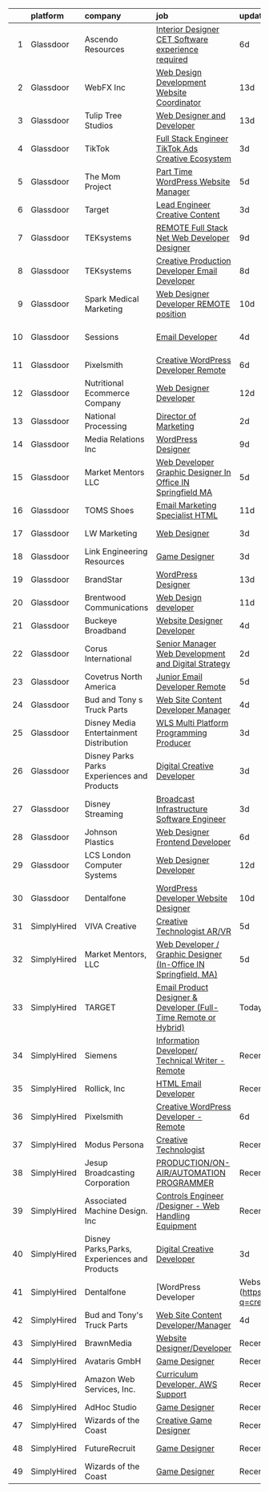 

|    | platform    | company                                      | job                                                                                                                                                                                                                                                                                                                                                                                                                                                                                                                                                                                                                                                                                                                                                                                                                                                                                                                                                                                                                                                                                                                                                                                                                                                                                                                                                 | update_time   | location           |
|---:|:------------|:---------------------------------------------|:----------------------------------------------------------------------------------------------------------------------------------------------------------------------------------------------------------------------------------------------------------------------------------------------------------------------------------------------------------------------------------------------------------------------------------------------------------------------------------------------------------------------------------------------------------------------------------------------------------------------------------------------------------------------------------------------------------------------------------------------------------------------------------------------------------------------------------------------------------------------------------------------------------------------------------------------------------------------------------------------------------------------------------------------------------------------------------------------------------------------------------------------------------------------------------------------------------------------------------------------------------------------------------------------------------------------------------------------------|:--------------|:-------------------|
|  1 | Glassdoor   | Ascendo Resources                            | [Interior Designer   CET Software experience required](https://www.glassdoor.com/partner/jobListing.htm?pos=122&ao=1110586&s=58&guid=0000018113ccf883bc1c6dbeac1697c6&src=GD_JOB_AD&t=SR&vt=w&ea=1&cs=1_629cc20b&cb=1653894609381&jobListingId=1007885834114&cpc=48B9F4758953335C&jrtk=3-0-1g49spu5cr0eb801-1g49spu5spkjh800-d5f100b90e4b25c5--6NYlbfkN0Cnp95dEus6hpwNZzYO14T2JYXzT_gSfUX9Wy6PXUfQDWuhabOeV2rglSqq3yBjZjC8Nk8D5DzztkvJELpNW1OfhsfZGQxhxJU6EF5QZkAVXDsTxBZh89XD9ic40s54GpgtGZL7CdG6q0U49TanCu7RT1dVWopEDnzhLfu0dDYeqR6RFuhO_2VNYltdoyYodhfOt3Wap5raYKVzlR61r0PMM2IYnYxijo_GaKqVsDxn4t3L5N35mIkBhYXJ1gpA25SfElBPg83Kc2T8KagdPRDRdN453Io1A-MSUpRYgbqkYH3v29HATL_BRYcZA7eMxTAKS23wvFYxMssE7ICYA1ZJA4TMuJz-bhqoR-6kjLpDjaC2MHud7y4_0oZkNiITq-pjCAuEUxcEWXv641-96tncye-9XIMBpvS9oK9TrAhnyz1mJauXU3XBu79phuuOxHm_qoQZnGa01oNVIfFikZKa8WOeTbgcpqmtOKOx2WZHhXZzCtg7GHe3DA_TWJbrSIibGE2rcKHe5g%3D%3D)                                                                                                                                                                                                                                                                                                                                                                                                                                         | 6d            | Jacksonville, FL   |
|  2 | Glassdoor   | WebFX  Inc                                   | [Web Design   Development Website Coordinator](https://www.glassdoor.com/partner/jobListing.htm?pos=119&ao=1110586&s=58&guid=0000018113ccf883bc1c6dbeac1697c6&src=GD_JOB_AD&t=SR&vt=w&cs=1_20524128&cb=1653894609380&jobListingId=1007867152536&cpc=F5E96E35A1725171&jrtk=3-0-1g49spu5cr0eb801-1g49spu5spkjh800-d2b1e09899c05ffd--6NYlbfkN0AA3uNcJ0aeXBAdVd1dUlJvZjHaUXbbC2QUFGJChoFW7xEU327m6es5SMDBLQ2TxuFEa0RUFFTaqhylc_6hbIVXmDSLVufWYzaoHFGeAX05mImnfeRfYA4siJk5coIyVNPx-XreKQmYyM0J8nGfJtJpKNCrs1JRihQ99O00DYlP8j7TAO8Y04cOGZZIa_MpTpUSWir_QmYg9iNhKPLpfz1s2ceWeR11V5ySShX8X7CiS81qfp5ONkOfPlOLrEvXmgOJxG12q3QwMjga7RWqo8fpelG55cIqZuAJYpJOBlF4EMsOgM1k8N1DwG11g6vc9kLeanv_nQVcFlvkxX_KTZwMWnXVClPgJxxiPq5gxGk9kwQL7juXN_KF8v0V5gk8oOCErbT-aC1XcI0XclEx2vnFLBDgCOO5mx2TGxUjv97vOxtjAvo0_qGQK51yXqRZvCirIZRFM4pE-JLoge_l_QKPbOOmZDBnKSPmWfPTrLKSC996kSs4O15duIe_TUd8PqXi7w2fAuWGiWGtPr60rU1xOmdMsuuPjn3-vG1GCSxtwihqUSOYYYx5-KL4LoVNmoLTjAZDZiZgLrL7q9rYfXNtkz8rD-1akZ0%3D)                                                                                                                                                                                                                                                                                                                                                                    | 13d           | Harrisburg, PA     |
|  3 | Glassdoor   | Tulip Tree Studios                           | [Web Designer and Developer](https://www.glassdoor.com/partner/jobListing.htm?pos=110&ao=1110586&s=58&guid=0000018113ccf883bc1c6dbeac1697c6&src=GD_JOB_AD&t=SR&vt=w&ea=1&cs=1_20ca7b47&cb=1653894609377&jobListingId=1007867359461&cpc=320F474EFE2ECF9F&jrtk=3-0-1g49spu5cr0eb801-1g49spu5spkjh800-5b750802b902a91a--6NYlbfkN0COoXx2nxHvtA1izLE8Ox-kfM4KUiiZET2Bg0Ps5ZbvlqH1kdCDVdXq7Ro8l-3n333RyMg79QNYKSwLU-casZo__Ao5OFdIQD4ccQd_YIUQlofNd32c4aa1H8u9_YPeXqDQ_6hcIkHzX9PaZ2_33Qjw39SuJzCPt8g0y6HsbQc-9AQ_BeaNeORdoLVy4u_UEgVWrH-4Z8yu7Ngd9x1M4aQof99L9pA9wK-5qLea9znt3nEXsMRN8EZITSvj24L-o0UW5dcjduoz8T2w90PtkA_0XvpDI9uH5RGjEOi9WdA9e_l5LBRrxpLV6Qvxdd-6g554WyIV9umstok4533jcdWKLWOHef7gCxSZOdy5aPrkjelwhApKJ7BxbygZCKSvz4h5UlgQ51gdYB6HJ0CzKFaG0JXwtDNwht0IQlficCyz44Ae5CLO7u6WIqMgszYyPQw8JULbBKEtAyXLqXyFdjI0trl-1_HYMHDqJ5NNNmq2dMd5VBDkeAyUhPpptT5GxBugbqHgNsMIbA%3D%3D)                                                                                                                                                                                                                                                                                                                                                                                                                                                                   | 13d           | Austin, MN         |
|  4 | Glassdoor   | TikTok                                       | [Full Stack Engineer  TikTok Ads Creative   Ecosystem](https://www.glassdoor.com/partner/jobListing.htm?pos=129&ao=1136043&s=58&guid=0000018113ccf883bc1c6dbeac1697c6&src=GD_JOB_AD&t=SR&vt=w&cs=1_173104b1&cb=1653894609381&jobListingId=1007895015938&jrtk=3-0-1g49spu5cr0eb801-1g49spu5spkjh800-bf78653741d4ae0d-)                                                                                                                                                                                                                                                                                                                                                                                                                                                                                                                                                                                                                                                                                                                                                                                                                                                                                                                                                                                                                               | 3d            | Los Angeles, CA    |
|  5 | Glassdoor   | The Mom Project                              | [Part Time WordPress Website Manager](https://www.glassdoor.com/partner/jobListing.htm?pos=121&ao=1110586&s=58&guid=0000018113ccf883bc1c6dbeac1697c6&src=GD_JOB_AD&t=SR&vt=w&cs=1_ad349e41&cb=1653894609380&jobListingId=1007890548226&cpc=1CBFC3E34E2A31FF&jrtk=3-0-1g49spu5cr0eb801-1g49spu5spkjh800-94011d42194b3008--6NYlbfkN0BDp_epf89aHDQhKpPegNJQ_ldQpEFZQsM9OcONMGxWx6pU56EKHF58QjVdAUvn2gVf_QDSTsq5TzMYYw_VupSPi2gNelK7gfaSiVvIAZyH_FBcjpgrOiPDCMWhp5_AKgCFtFIEgmxkugGV4vz4jZVhem5kB-XXPuCAj3PfxX1reCEiujvgt8zsKjUc4NaPgJI557kQAOYr0E0Hfiyk6Lw2nAbTtqMqcmk1AC7PuDkHYv4iX1yk9dMl0uKbv5ia38WhWMupuqmcBoSc-LXmeM7N_JUlYLjcumcYPuTgvFBdBRiiO2Hner7HJzIhjh3iLXl8ppffsZCzAlH_GlD1iNkwHAe-5ZGkj9pFkiFiXCOonYa6PmCFEcT1OTWojAEOtZQSW9JqR4Fs5KmsT9O-9-ME8qFlquyNAXwkySBbghFEiZiiELCduuTZ21uUQr8GU-QOmpo_jR_1eC-wMAHIxHtfgcN0bqxAOC9bCUsw1Bjw4owJTfQY_iULtVqhI9phhcAOZYHuqkWE946idYqOKmDva5LD-WiazAeTgd9RLaoHelKtp0fMcBncKMqPShdShw0hbnxhFRJtmw4C9EscCksXell7Ua69s4IxlMuLFXe-KTQXHd1aCyi5fxg7XmpIChc%3D)                                                                                                                                                                                                                                                                                                                                             | 5d            | Remote             |
|  6 | Glassdoor   | Target                                       | [Lead Engineer   Creative Content](https://www.glassdoor.com/partner/jobListing.htm?pos=114&ao=1110586&s=58&guid=0000018113ccf883bc1c6dbeac1697c6&src=GD_JOB_AD&t=SR&vt=w&cs=1_75eb3622&cb=1653894609378&jobListingId=1007895429166&cpc=01657B10174A43CF&jrtk=3-0-1g49spu5cr0eb801-1g49spu5spkjh800-47f659a342ca9cdf--6NYlbfkN0AgONBeCfCTVljpwzR96jFX3mtyFC--n153CYnqiKkqIbEzGownH_L0_wgVvmdp1a2bfVqkckYn9Q2lr1FOqDGHhXGRpztYuKil6dk7w7GOsIU6MaNIx2VG813d8btbZtEEHTQgxP_mED2OtB8l09ia6xzVcEkBp5Qzp4W5Y1PgAWqsnMxcvMT0GwUSjRL49mUPL5mCaJz8udol3vIkqc8SnlOstFcbnDf1PQoD9sVAejgFDqwJrYtYNZQBtFwov3Shgu9lpHWYHWzkMGN-3BCfXIS36topmiob2Ld1SwwH-lY8Dhq6LkHZqG-mKwLTN_C_76tUrTzz0Urs_YMm00Uc6BeMuhgFgkFxRMZEBF60OhE1rDO-ZSd_HuX7DSxAaXnyM7xZh7k_vj8X1dKUCOpEH1wVgQMk0WZ0gGEWA7t6p2xQ11G3_fnc)                                                                                                                                                                                                                                                                                                                                                                                                                                                                                                                                                              | 3d            | Brooklyn Park, MN  |
|  7 | Glassdoor   | TEKsystems                                   | [REMOTE   Full Stack  Net Web Developer Designer](https://www.glassdoor.com/partner/jobListing.htm?pos=124&ao=1110586&s=58&guid=0000018113ccf883bc1c6dbeac1697c6&src=GD_JOB_AD&t=SR&vt=w&cs=1_25634a4e&cb=1653894609381&jobListingId=1007880902293&cpc=2CAED5C921A5F994&jrtk=3-0-1g49spu5cr0eb801-1g49spu5spkjh800-cb4ddb00717d9792--6NYlbfkN0AuKz8EBO1xHDEL7V2YF9xF3dC_I9B9i-Zw2Jh8clPMK9BxhHDJszxSyW718EipT5NYCQO0TgD0X0cN-EX9Ez1WVHqxAhRb4wizqzOjcBeH0SdYQzcKyhi2n9YUnuT1MpurB242hBb_4yQ7UNwoyoc78Arno7-GIBYU2B-nA70g_dmXpghjqrUTGUrB4YTE4U9sYWNGBzZvrrMkqVXpK4_I0mG3d_SDxAVgxVVfSOVfVbzCHZeYSUtufRho8G3eYJWvyUw2SFpOgANeKG9SL3PFkRUhy-vKWXlOCY-WnbE7RitQ82s-bNVzicy1Zi8ejZensT5o_eBbh6kIOuDnAgkgbkYzNxEof8z_G8w_XIitnhjgDFw8Em3uL-ou9a4w1cYzSJctnaQhuUnsbs_uSe73QE67x9H1A-vBh0tPz82uzkM7W94mPlovjHoxIApc-nzPSzvo5TaSKxIQ_fTF-DdOeoKkA86yAL3ivGLh-a7xG1gxVgFq1yNaASo_o0TKOy-RCf4sK8wceFZQBFT_7EnF7LFz60hZHjVlCs6iUMAz8A-l2xQ4Xwd4IDYR-Ed2NemFmV2tWLPyQkbzjX3kRFM0OX-RqRMvn5Fjz5bkN5fprqOiR0lh8ktFifRwhCQuLdeMCFNJYXQB9kUbqymwiLuERZtvbS9Dvdpgksru7j7Kj48RrmN4xxpDxBJH8WrDBRqr9I1KOYs8plSp2P54Xpu9HlqogDBHvDzep9NDfNw8Cf8JdjuLgz1xZHmqOWJau-7y8o4QzjapGRUCO0VjTU77iRTakCWmj1C0UH9afS74qswIJDlz5O0XE4XiIcD9yYOegXpnFyrENzxHsTc-cgRQ3iepTwcP-mzTQIcxB2-GiG6Sx1Tta_OLymDp5JeW92feUh1xf6jZQs96jZqBuF0EehCcFv2NuXrvjWhQiKSEF-9igjWjV-GcsSdnkPRC2EU%3D) | 9d            | Dallas, TX         |
|  8 | Glassdoor   | TEKsystems                                   | [Creative Production Developer  Email Developer ](https://www.glassdoor.com/partner/jobListing.htm?pos=123&ao=1110586&s=58&guid=0000018113ccf883bc1c6dbeac1697c6&src=GD_JOB_AD&t=SR&vt=w&cs=1_fbae4509&cb=1653894609380&jobListingId=1007881109878&cpc=2CAED5C921A5F994&jrtk=3-0-1g49spu5cr0eb801-1g49spu5spkjh800-e35d547a0e4b5d47--6NYlbfkN0AuKz8EBO1xHDEL7V2YF9xF3dC_I9B9i-Zw2Jh8clPMK9BxhHDJszxSyW718EipT5NZMj3EBOgIgA0uWwEm3DTBgaZ73Oz_rNtrM0hv37lKMHXbIT4xzy-gWqWw3lbC-4Gcj_6cHd4C_zCD1WLTPTYUZx3xuhaIYNUjvb8pA4ThrviyUqYwdwRFrAjQKTt3KGGAmSta7J4y8Ny6t8oJznTNkYMCuOnPWt_b7RAGtukn5LLVfvt9ofgIsu4ItU5cIzqdd83HSfUZ4sFe8wSavXoKFkcGZmEWUFO826I9LWrMquwL_bGYe4M4Wy4BKV2ulJuvAnu-podhEdfUf2OdqVbDXpBmFr5tZ5Mo1OWplv5utlih2GE2xCoOTSgVVnksS20ZylgCRHNxm9dOeYZF6EUhYOBhCJRfwi82WA1GHqW-fognqg3IFcApZDSpJ9cvgk0dh_CeL9gLnKpvGAlZmavIDiKgOe4V50rrmDatS9bxd_e9qOjX9RMdbqMGR4S3vv3ouViRZh5CGLPA0BzyTG3Vz6EV9MTy7mZSot4zd9my2H6IkX8_W69vCIIuFp2rkmoH2O7j_eYn0RfjKsF5KY4_VHbpxA2WKpbgKMpr7Z0ue7pGgUG6zmQYl4fiNTHb34Jb0GpMw8hCLWngWoXcytI5kVtayYChT7H_157EFFQfZVb_EvnnI6ZKym4gwY8rww5sq-QqvXmElctTAEvzytBnVBxamwRHurduU6AZkXx1vSi6-NdUFkTl2l1LPa9lGglZQ2EhHBP67QiXZ0BR_xdHqYtQtVWYiLVnFj5i6hcJLKw1Lw6uNdMn3CQUR-LF7zw7yGgBViIQATOPph1kL9mcNHblQrKDPsPw3huE9ffkGMAzr0r0K3gfVuLl4_gqi9bGDNY2e3RrtOwcGXaJoGQ_--IKHNeARFuPqsWG7H3Ui_WCMGAcWm62-S1DewTzb60%3D) | 8d            | San Diego, CA      |
|  9 | Glassdoor   | Spark Medical Marketing                      | [Web Designer Developer   REMOTE position](https://www.glassdoor.com/partner/jobListing.htm?pos=128&ao=1136043&s=58&guid=0000018113ccf883bc1c6dbeac1697c6&src=GD_JOB_AD&t=SR&vt=w&ea=1&cs=1_9bc0917a&cb=1653894609381&jobListingId=1007877826863&jrtk=3-0-1g49spu5cr0eb801-1g49spu5spkjh800-2f13653f5c5aacea-)                                                                                                                                                                                                                                                                                                                                                                                                                                                                                                                                                                                                                                                                                                                                                                                                                                                                                                                                                                                                                                      | 10d           | Remote             |
| 10 | Glassdoor   | Sessions                                     | [Email Developer](https://www.glassdoor.com/partner/jobListing.htm?pos=130&ao=1136043&s=58&guid=0000018113ccf883bc1c6dbeac1697c6&src=GD_JOB_AD&t=SR&vt=w&ea=1&cs=1_a2a1b9c8&cb=1653894609381&jobListingId=1007892911306&jrtk=3-0-1g49spu5cr0eb801-1g49spu5spkjh800-9548a622875b6647-)                                                                                                                                                                                                                                                                                                                                                                                                                                                                                                                                                                                                                                                                                                                                                                                                                                                                                                                                                                                                                                                               | 4d            | San Francisco, CA  |
| 11 | Glassdoor   | Pixelsmith                                   | [Creative WordPress Developer   Remote](https://www.glassdoor.com/partner/jobListing.htm?pos=125&ao=1136043&s=58&guid=0000018113ccf883bc1c6dbeac1697c6&src=GD_JOB_AD&t=SR&vt=w&ea=1&cs=1_accf9ff3&cb=1653894609381&jobListingId=1007885969465&jrtk=3-0-1g49spu5cr0eb801-1g49spu5spkjh800-3cb15af3a9caeacc-)                                                                                                                                                                                                                                                                                                                                                                                                                                                                                                                                                                                                                                                                                                                                                                                                                                                                                                                                                                                                                                         | 6d            | Remote             |
| 12 | Glassdoor   | Nutritional Ecommerce Company                | [Web Designer Developer](https://www.glassdoor.com/partner/jobListing.htm?pos=101&ao=1110586&s=58&guid=0000018113ccf883bc1c6dbeac1697c6&src=GD_JOB_AD&t=SR&vt=w&ea=1&cs=1_6174c59e&cb=1653894609376&jobListingId=1007870163065&cpc=A109D113F8ABA9D3&jrtk=3-0-1g49spu5cr0eb801-1g49spu5spkjh800-05730f7d874a8101--6NYlbfkN0A4hgeKHdLyHgzaskNEvl2xXMVaueUT71iJOYpLYISQUI4874FyV4y-9t0XBQqIHQwgodLoD-hlKBw30pOxe1lfS9odE7bVLnq0mhISBtPVjY2wHSxJJ9n-Qo1a-L7K03ejCZ_ueN6182PjFP47O-7FCZrHRlTpoj7jtMdDTRdxMGfgMxiQLQIQXOB5-88trjw4c-o2boZ9Z3aZCGsmOhH_qZjffxu-ZHDwOOa7yGUKSCWcmv7idXIggUkNPHZVKiPBs-ZlQz9V42mHzJh-tSAhFjK7Gg7PNhW-47LtbszYgE92G4Os2TYnHVMdFB_h9W792ZVMLXsPvpMNraNdiTLw-2rvjW7Wn6XN6ohPCt8OxYuEMbMb8d7pT1lYUwUNlcQ8kzXfO3K8CNKWLymGYs3a4feHmPSiVbjGRtFUv59z4-MJAA2IkvsQZHRHm3Lh8MKRgkmZ3H-42NDI9RP4l9mTWQ2W64s030H8HfN7pFXN3Kl2IL7lx28iVYw1L_e3Eh3adPkG3CpGYA%3D%3D)                                                                                                                                                                                                                                                                                                                                                                                                                                                                       | 12d           | Mesa, AZ           |
| 13 | Glassdoor   | National Processing                          | [Director of Marketing](https://www.glassdoor.com/partner/jobListing.htm?pos=108&ao=1110586&s=58&guid=0000018113ccf883bc1c6dbeac1697c6&src=GD_JOB_AD&t=SR&vt=w&ea=1&cs=1_cd64060f&cb=1653894609377&jobListingId=1007899258396&cpc=A5E0E470F522E57E&jrtk=3-0-1g49spu5cr0eb801-1g49spu5spkjh800-947b267017f87e14--6NYlbfkN0AO-lx13pzomzdSppJUWL3QXsQT8oyFk4U4LWH8QC50Cr-zBueLseaIpkkkJPr_5hKBI-HdPp9CW4PwmGJZ23fbNpF3sOv-Qz5rN0rZXmH6HfM2DjqljLBGoEdTx-afSUvuzP0UerW0Vy09R_u_c9qM-Yx3Qx3IOKHmM9nm5-AmRkNNPqyijCRBatfRQTE1AOlFvJ98pJB_ywZsrtX2DslGXhYkkkmvlWkQXL5oPStmF7g4DxPs64P3NqxRK1GC8EWgFGrVHPd3UsJDKcyyvjaP8aEjJFoQ5g4HwdcHTrsoqFIU4UKhdznXL2oKDA4FquJaLstfEEoHtLu5zoAKgnOZcztYwFWuY8mtcOI9Dqn4pUuCQfeRSpzDvPeOtboi5OOb9MKT7S7PAzaT5yuO-9x-h7i8zyk6SxicyMpOt2pUTJFWo8e6qjbStlbTuQoj0p1mffzzSrEaO5KiVGaodN5ke_ts8zAYWVFAKDoauz_f-CfFlMzGAvpeSon43N38rTMQu3wYYuu_QQ%3D%3D)                                                                                                                                                                                                                                                                                                                                                                                                                                                                        | 2d            | Orem, UT           |
| 14 | Glassdoor   | Media Relations  Inc                         | [WordPress Designer](https://www.glassdoor.com/partner/jobListing.htm?pos=105&ao=1110586&s=58&guid=0000018113ccf883bc1c6dbeac1697c6&src=GD_JOB_AD&t=SR&vt=w&cs=1_cd06584f&cb=1653894609376&jobListingId=1007880554824&cpc=59D4D1ABA94CA5B8&jrtk=3-0-1g49spu5cr0eb801-1g49spu5spkjh800-74167e276388d39e--6NYlbfkN0Cz3Rmax7vZCfytuMZp8f8gjpiHPDYSQsTIfBZvarE91dqugE1sjmNbTwTrQ6OtasNkZtz-Nc85ovv-SWbn05n1jRMKS04gXQMoydn4NEGPfS3Xa_VrT4zRAV_AWjbZdpNxAa9TCc5-pmV_0HF62B_ghKNKVuHBK6SEGphVkxn4TK5v6jFX_k3vC6PpHL6oXCfG3Xshxb9g4B4tJiEKhSXg_xJyiyp-_F8UlKyAuYONZP-s8_4_BTvCT5fczlRT9_1e_1gm77hZrd7TCEvPVaZefiWF-Ec5p_8RrjoLrwi2oxyZyZ7KsYyfEKz1uxqv1jRDSCUD95Za751mSFz8yZayVUwZy4t7BRsd3Bjis9BW8rVJndcc8imahvQYx2Y2sL5tm7W_tdgAIXiVcrGmaZxL15a-b7BRmfv0InBIT-tZt5KBaRFRJgHmnIGWjXIhq8N8qi2gekEH6jRHq8GjVABa7-nFAdYLrU-IocwPi7l12KrNykihSEaT)                                                                                                                                                                                                                                                                                                                                                                                                                                                                                                            | 9d            | Burnsville, MN     |
| 15 | Glassdoor   | Market Mentors  LLC                          | [Web Developer   Graphic Designer  In Office IN Springfield  MA ](https://www.glassdoor.com/partner/jobListing.htm?pos=104&ao=1110586&s=58&guid=0000018113ccf883bc1c6dbeac1697c6&src=GD_JOB_AD&t=SR&vt=w&ea=1&cs=1_d3d44afc&cb=1653894609376&jobListingId=1007889803845&cpc=D9CBF2C07446B67F&jrtk=3-0-1g49spu5cr0eb801-1g49spu5spkjh800-f77b1098f76c2301--6NYlbfkN0DrgQq5ECBajiuqohNCSf6c7_2Cek-sBUhiO2bmmkiCIbKsD5SArF_e2yV31TX9WZUGnXLHbjNyrIMLVsWEU7cRMTWPW6C2JjR-r3c0GOm-TbZJSQEI8G0svZ2V2hkw8cxkANUBSSdWHgKNkwP0tR-a98CB-pMA4685QyDeWnNYlPiF6eONY2YZEDuj9ebb5Nn5SvQUL6vlNj3QNAs0iMOLhFQbX7S9e8vWL-Sstw5a96ifWlYIKzLuhBqb7ddFS-7yKi5-sYbEB-LPJQ_7_XFHHVMkGZ-IH8USYAY0eR64w26pJDweYMJS2RaGmSTgPDvwloO3J-ygyY9hVCRBWHfalKMT9WzrWQFXee-vp0wRZteRNNjfEmFlYR1uiy9e0270PsZY2YSbnXG5jU2gX1gSlrQEuoDNnpb1aTDduGiCIctQlY-ROyNyjuKzPwctRUFPnNp0tDd6HCxZ11p1iPE6Vo2FxD_xjuGm9Qk2AiJ75jByF7cCNxjDKB2WYvZe7c_0eCElImCZY3ONI2tteoU8XVqGmcQ8_FS1kO-AybgMKRMT72gIcz62)                                                                                                                                                                                                                                                                                                                                                                                          | 5d            | Springfield, MA    |
| 16 | Glassdoor   | TOMS Shoes                                   | [Email Marketing Specialist   HTML](https://www.glassdoor.com/partner/jobListing.htm?pos=127&ao=1136043&s=58&guid=0000018113ccf883bc1c6dbeac1697c6&src=GD_JOB_AD&t=SR&vt=w&cs=1_a6656eca&cb=1653894609381&jobListingId=1007874030100&jrtk=3-0-1g49spu5cr0eb801-1g49spu5spkjh800-1b30d92a72f59957-)                                                                                                                                                                                                                                                                                                                                                                                                                                                                                                                                                                                                                                                                                                                                                                                                                                                                                                                                                                                                                                                  | 11d           | Los Angeles, CA    |
| 17 | Glassdoor   | LW Marketing                                 | [Web Designer](https://www.glassdoor.com/partner/jobListing.htm?pos=102&ao=1110586&s=58&guid=0000018113ccf883bc1c6dbeac1697c6&src=GD_JOB_AD&t=SR&vt=w&ea=1&cs=1_e5b0f93b&cb=1653894609376&jobListingId=1007895468321&cpc=46D02D9FC3E5D9C6&jrtk=3-0-1g49spu5cr0eb801-1g49spu5spkjh800-3d06236e05f6d6ba--6NYlbfkN0DfhRLDY5E7BVY3xhBTAobuSaZ3WR2SqAJ-w4NHeQGDZ_AVI7MoW9SUwOGs9_RAfrAHgCsjqAmyd0L6pLGceABC0g6YNCi_CHcKRNHjlY7FcUJrmQFGECGsyUm65aWq_IoRzvdVPewbiEFdQ5-bS4Bc0Ka3utPSsiD_VWk3KeUaZ1TrX8lmp4rqDA7_LBmhjefEGmcqdf80hdAQ2rEJL3nYFjs0_q3ubEp1UXsTnc16tnUQ_M8aLHu9bwUMNtoBJZk928FsyZdEsTs5hs-_3xebBq_-l9sDIIfnQp58GEXzgCZxK-JMdYkIIR6LBnosqbs96RQxn3VxI7QmnVlUuq0CQX5-_NstzZDoie5g_DkcoWTlfGGuFt5JewbQB-bT7N0mfp7AjoVDeFdcKCPVUSokl34EFnUS8EFOW4-J3JS4Pmm_rC9F_jFEqegxdSihMf9Ox5FVi9kCxk4Zjvhb1XmMgVFp9sVJ6r3W7qo0A4bxfVrdHwyfoXo_3YTSevE80Pw%3D)                                                                                                                                                                                                                                                                                                                                                                                                                                                                                               | 3d            | Bonita Springs, FL |
| 18 | Glassdoor   | Link Engineering Resources                   | [Game Designer](https://www.glassdoor.com/partner/jobListing.htm?pos=107&ao=1110586&s=58&guid=0000018113ccf883bc1c6dbeac1697c6&src=GD_JOB_AD&t=SR&vt=w&ea=1&cs=1_466b6eca&cb=1653894609376&jobListingId=1007895046332&cpc=678FF63AF7ACCB7E&jrtk=3-0-1g49spu5cr0eb801-1g49spu5spkjh800-bab08b7fb23a502c--6NYlbfkN0Bi59PLG-jaZxWB8GcNlFEjak-PLT4xOp0eHqHcFBwCFKYYVTHzP0Rnc5QgJR-JH1VJx929e_qIf5MtydOsPf3gJA99b_7LVJKZGboLaB8qxXuuGqZH56yaHO-7s0bJB_sa2qwce-d3mn174xDQL3-rTEHyXQDXzXJyteH8lYK6xMWLZQW-WluWnZQlW8sPsKxz1iJAVQwpZ6tLPfjQUcp4x7uRxg0ulgIE-3Mo5mn6VqQBU0RIeqeMKfHsDT2H7JW3jrNiNwgjb_g4yKK4JLlVu0ez5sXIXom_yj-N8hzx1TI8sDg_0qRrCLVfrSLevC7rAwLK7VOswI8KpOpOcATMupNVXLm0Vc2UZR45UJ0MQmPLoyBgoVDHo_Q4gn7RKWslJJBxyhLepZl4PSJRMJEhYTChoMQNHdu-3JXLANl-CJ31c-mPi9UfIiteLiYpLdd2YrVV9MCwMoJBSoEsmoZnH5-C4NzS6mgStjzsYxFlJfrsaxzSrPFCDmNCvj0LWKwjznFufUkfOQ%3D%3D)                                                                                                                                                                                                                                                                                                                                                                                                                                                                                | 3d            | Philadelphia, PA   |
| 19 | Glassdoor   | BrandStar                                    | [WordPress Designer](https://www.glassdoor.com/partner/jobListing.htm?pos=112&ao=1110586&s=58&guid=0000018113ccf883bc1c6dbeac1697c6&src=GD_JOB_AD&t=SR&vt=w&ea=1&cs=1_79365c45&cb=1653894609377&jobListingId=1007867433038&cpc=FD1C1DA32C38CFA7&jrtk=3-0-1g49spu5cr0eb801-1g49spu5spkjh800-d7a22880b611de15--6NYlbfkN0BKuvgbkNpLKeWFFyr62gtYPnOEND6JwWtRDQHvF_ULqmMoCCUUD5u7nFNCdmXMvy3RGmffqILI0xCtkC7rwoI0ZUoWqdosxhj8C_HUjzNmmb-vUcE-0g3dVvLvc7g9lwwm36uaaGGDqD9JMLyIcqHNpMWIWoOi_0s0mZVjjjGq8yw0R0kyC8rDtfMSHEsm-QiNvODDY6YA--jdQ172-CzgEnW5o-eLMiBjNXxXRpfXbC-iLISlx7qh22ikMIIjPx_Q4Pxa0SirMTwMc7x4pJ3WoGYJGLjJUsyZLcJDS6FL-M19zrsumy44gKZfcYaU-4iSKiufyU9mJLe-YemVfyfjituMcN1RtzhnnTqCKgIGNAGbmaurMPVkxg_0GH_1HayxxdsbdUNK4Gmj_jKYLzpSIlkndefrI8EhVMt293IQGxfb5OhiVNu3Oyr4FaQ39Tgq1GIUolaPp7RMmDkc0cHy04goDS8hNqUQ9YAl_AEcVj5mrLEtEaAc1GHcd3gc2Yw%3D)                                                                                                                                                                                                                                                                                                                                                                                                                                                                                         | 13d           | Remote             |
| 20 | Glassdoor   | Brentwood Communications                     | [Web Design developer](https://www.glassdoor.com/partner/jobListing.htm?pos=113&ao=1110586&s=58&guid=0000018113ccf883bc1c6dbeac1697c6&src=GD_JOB_AD&t=SR&vt=w&ea=1&cs=1_e99138c3&cb=1653894609379&jobListingId=1007873468245&cpc=5EFBB0462F9C6B7A&jrtk=3-0-1g49spu5cr0eb801-1g49spu5spkjh800-341c58f7972e474b--6NYlbfkN0AN0JgPA-XpNJSbtAEDix7jaVo_gHtuHPPykYh8covFIiROmewgjv6ou99YBbZzIiUGd7YMzcytceBprPVgAOrYmhYZjPrHTztbY7IEn8-v70y1A9pP4zMbHa2Yb9vaKybTK6WpJYxscLa9-6_ZI98RmNL3tbq8v3I4b3szl0MGEUbNPOXek9HSrZsmQI9XA3DozBHxm2Qj-629cX8DxD-r_mssTKAxm5pqyOziLK-pHhwmiuYd5Cfn5bS_a5D52mODkIfSyJc1EnjJ5AufKUHG-lhRDeWiVEOvQ4WgQKqTgqUxtezemEQL3KSdpQxhTQxmjkuGKhVH79y792yki0muhRjoeBZUmtY_7EmZbYvr3MgJp5KrAqMs7LgmGhqxMfbJxu2WG-DBP7wkFX9wXgoYMcWGgWEvQ-9US9gob9ZwK85fonc9d4htbz0BQAY3PeAeUwa92djFx72_5HYu3AGlEKoeN91vlQGUEHMT3r59uw2RZB5ogG-H)                                                                                                                                                                                                                                                                                                                                                                                                                                                                                                     | 11d           | Remote             |
| 21 | Glassdoor   | Buckeye Broadband                            | [Website Designer Developer](https://www.glassdoor.com/partner/jobListing.htm?pos=115&ao=1110586&s=58&guid=0000018113ccf883bc1c6dbeac1697c6&src=GD_JOB_AD&t=SR&vt=w&ea=1&cs=1_80d657c8&cb=1653894609379&jobListingId=1007892444672&cpc=FA84DF7EA1EC2398&jrtk=3-0-1g49spu5cr0eb801-1g49spu5spkjh800-9d3796651fe43207--6NYlbfkN0DDmOwFuYy1-IGhenWxj6rZmHL3sido_coM9cPKCevLMh9RSnvCRogTTFMO-82f4dc21FJUjC2rci7LGqOPyQIvZuW5UBiz1-ZpCepqKz1azeuBgdLRUyGBNyWZJkyyzkX0hB6Nv7GEYchU7jHch1Yng2OHXqu9JtvBzn3gEAC0o7aS5MkJLn036p2_zFECVRV7v13vCkasU9wZTlGfBsnjmmgmckKEgu7CuaWub20kIVmsBKaJf9JHeUGc7SnpYGURgvbMt4S4AFv9CFy00exEO30-pv2jB-5aZxImLzEvmScOeY28VsCckBlsSwtqtt2r39lXWkIOmBwivyjfXcJJoKlBoy0yOJ_Ys067Hhk8LibhjQNE-mjGJatzcIoCJ0wvf9ZxH5YvzjggJRQp1pNdxqkAph5IR-Z8QZBqDc9OWDU54-o-1zknabi6peEMSazTrUTwegWZT5zY7NnSekFnokB-BHm1LpittT_77ajG_HYrBMPrQRZshIhjRpBT0rUnKbuVqyySQg%3D%3D)                                                                                                                                                                                                                                                                                                                                                                                                                                                                   | 4d            | Toledo, OH         |
| 22 | Glassdoor   | Corus International                          | [Senior Manager  Web Development and Digital Strategy](https://www.glassdoor.com/partner/jobListing.htm?pos=109&ao=1110586&s=58&guid=0000018113ccf883bc1c6dbeac1697c6&src=GD_JOB_AD&t=SR&vt=w&ea=1&cs=1_8e517571&cb=1653894609377&jobListingId=1007899508869&cpc=AE985C7006D9F304&jrtk=3-0-1g49spu5cr0eb801-1g49spu5spkjh800-abd02aa2d3f1c2e8--6NYlbfkN0APToHrk7ILONyRglvlT3LJMO76dZGJsKlG8WQjsY8Cq3KyvyMIWez4BXJdWkTpEuZiGT1NZfNI_jOKBG0yGrZiwf5V-TjBrs9UhJGufPqYD4Bk_8KBhvwIkiaxGVpaN2j35slOl4Mkw3igUU753CyTs3K9cv7c99k9njwM0yEU3EXe9aNyS8oXAqP8qcQ4FmOGHkw6tNbubgjm5zGUBXXM8QVKDFx7jrxtfJThkjGTSCAKKOQhJWafJH8oQ-a349cjXPGY6PzNpHcOXZV2Ov2Sz_aQSNpyoZWWij7gGvAfKt0a8rXHLGZZxCObXJFAEIbLUgWIYruMqJyySv4mCzfWDK1iXTJOpHBl-ToReeSaAdoKJXh48NdnMLSnRPEnqEeE25EjwMbV_pzjmf7-yAEsVzh9CVFqrmqsCQ1d7zzPBYTyzgyGAj36ac7kbmXwiNkISYaKOeugVRlvlMs_mdYx5TJBu36cuntPel3jX4BzbB8VOi_4M9s8l2KJvjxSSDdwhTmaJE7FkVCzhgnjXfX589z1oGE4gIc4PuHo15sruQ%3D%3D)                                                                                                                                                                                                                                                                                                                                                                                                         | 2d            | Washington, DC     |
| 23 | Glassdoor   | Covetrus  North America                      | [Junior Email Developer  Remote ](https://www.glassdoor.com/partner/jobListing.htm?pos=126&ao=1136043&s=58&guid=0000018113ccf883bc1c6dbeac1697c6&src=GD_JOB_AD&t=SR&vt=w&cs=1_eb15a9e3&cb=1653894609381&jobListingId=1007889463657&jrtk=3-0-1g49spu5cr0eb801-1g49spu5spkjh800-eec3acbce98b5581-)                                                                                                                                                                                                                                                                                                                                                                                                                                                                                                                                                                                                                                                                                                                                                                                                                                                                                                                                                                                                                                                    | 5d            | Maine              |
| 24 | Glassdoor   | Bud and Tony s Truck Parts                   | [Web Site Content Developer Manager](https://www.glassdoor.com/partner/jobListing.htm?pos=103&ao=1110586&s=58&guid=0000018113ccf883bc1c6dbeac1697c6&src=GD_JOB_AD&t=SR&vt=w&ea=1&cs=1_c92281b6&cb=1653894609376&jobListingId=1007892151006&cpc=6A743D8FEB6049F3&jrtk=3-0-1g49spu5cr0eb801-1g49spu5spkjh800-37a9e411a789a9f8--6NYlbfkN0CMqAU-OFBhsNaRR6vp3pP6x0mFi-Km7glRX3whY4SgNIBIyXQ9AXISazul6OWJ2Bk5SXF1yXZv6S8dni972IUibODOVIXi2_HBUt_lfApBnXxryqLNYKnIy-uaGMWiJwnmBruXJKjnfDAOyDxhXq17uEk7hpm0FSAIZ3wee1DTvTZWAko0FNAYIrJoFQhaWZGaME9jYCagfkhsGzFHuNVq5GG3GaCwFBdIspab8P45SREeVovmwYNm9OSSq9ZbvmimvoJENpJxgDGb3otVKfOqsUrLhQV0PmkXUmThjC60wrRRLgMTHwBljlO_zoYY1Evtf1D7MHNieNK0jqVYYH2uFkSgK-4ufeL-gcUyUSlLE35fuCgNdsb52G_aB8n9hqx_mbKE2IiPX1ewbsv9_WEo0VdeUOPJio2D1vj6YoSw0t6KCMN-IPnlA0JEzzpitxqe5yQ4YzbxbR03Jn2DwJcFhZLcYnYftdENhU3HJ2PqWR5id9R1T8Fnqbaw4OR0jgg9Q_2tIE29tM_cc26r_M3i3znQOmexrdg%3D)                                                                                                                                                                                                                                                                                                                                                                                                                                         | 4d            | Romeo, MI          |
| 25 | Glassdoor   | Disney Media   Entertainment Distribution    | [WLS  Multi Platform Programming Producer](https://www.glassdoor.com/partner/jobListing.htm?pos=120&ao=1110586&s=58&guid=0000018113ccf883bc1c6dbeac1697c6&src=GD_JOB_AD&t=SR&vt=w&cs=1_f7451e7b&cb=1653894609380&jobListingId=1007895989293&cpc=F4EED0218A761C36&jrtk=3-0-1g49spu5cr0eb801-1g49spu5spkjh800-6935467bc630a806--6NYlbfkN0DAFTyt7pbDCC2JPO79CSdi1dIb81yjczP5qsKcZIxgiYm3-7g-689UvJS8MdHcuGP1EX11isPqcU1igj5qlxJ3hfYyzgtY7bCloNGO-N5Ua-v-gFpYnCfXTBzjY3nRwukJ_lHZmRkEXLK05N_aXIEfAaF2CWtjrS_Kj18MGAsInrLvXJRyhaXtzyYd11VOH1MBNPlPXe3jy_QwPFSDziwb20BRGjEFHPlMIiBhTsWAr2zu1Qmis4Q7hDswzZGB6EnDxiamU0hlk9abb3wVnWxIzWjiyiwrmmOn4KxJ_F24Fu_xZLNwOK6LDz5J_Jlm8d0y8Q5xYI7cFXWiB2jFeo2fZYZUA3uVvGpalG-cWs46nh6hp6UTSDbfvaMBm7wZT-FdGByyke8hro1_HvZFVUuSmzD6o4C3Z1E616ZXzEHES5ctJQYhOmKX)                                                                                                                                                                                                                                                                                                                                                                                                                                                                                                                                                      | 3d            | Chicago, IL        |
| 26 | Glassdoor   | Disney Parks Parks  Experiences and Products | [Digital Creative Developer ](https://www.glassdoor.com/partner/jobListing.htm?pos=118&ao=1110586&s=58&guid=0000018113ccf883bc1c6dbeac1697c6&src=GD_JOB_AD&t=SR&vt=w&cs=1_73b1f2aa&cb=1653894609379&jobListingId=1007895985065&cpc=6FC5BA77C9A4CD78&jrtk=3-0-1g49spu5cr0eb801-1g49spu5spkjh800-8aad2cde0c03507f--6NYlbfkN0DAFTyt7pbDCC2JPO79CSdi1dIb81yjczP5qsKcZIxgiRd1qisRd4re16D_VG3-wzVt0-0D5x6rml2smTKvrTAk-uI00L7ZHwoC_X6wE9xog3_WD42FgXE37uzrTdZvuLx08Kxelda3q2j5SnpjpT-ImlQirj2grhFS-wL1D3vg_Ug2pP3PxzTNlR18nzzC4j1pEw7Gqz3yDkFC0ebSYtPiXbr04MrHeTHUqVIGGzxh871LphCkRTjHPcWy-QjwezESLdKg8iq0tn8UY3_eH0SkxBT2UH68_gNLflcdnr1DBZHDaFJrgaBNqLqyShUSIcTmZFWMNjlD80xNrxCuEVmVaVrA9I4L9suRIRrLMbDwPoFlZnWDVZ5pB6QNtNyEBvp7nblZ_DTacfZ1IT0j4MZ9EHQzfFyVyl34YOTsibRnJoYpgT3-GI3b)                                                                                                                                                                                                                                                                                                                                                                                                                                                                                                                                                                   | 3d            | New York, NY       |
| 27 | Glassdoor   | Disney Streaming                             | [Broadcast Infrastructure Software Engineer](https://www.glassdoor.com/partner/jobListing.htm?pos=117&ao=1110586&s=58&guid=0000018113ccf883bc1c6dbeac1697c6&src=GD_JOB_AD&t=SR&vt=w&cs=1_746336e8&cb=1653894609379&jobListingId=1007895969500&cpc=E773D000C9BC26FA&jrtk=3-0-1g49spu5cr0eb801-1g49spu5spkjh800-62384bed64ccb3c2--6NYlbfkN0DAFTyt7pbDCC2JPO79CSdi1dIb81yjczP5qsKcZIxgiYm3-7g-689UM0rgypL64cqRxOACVDOdHwhR0JhqWGf2XQgmbsc5It2T99R-4oVYWKMf2gbSMfq_8-Et-JKOFZnOaJHyKyuEyT1pOqBcXr10iAgHmer2MOPEeX1m0ap0lwkgvoozZ93QAK_dLrlJSov6943jwWefi_KS2DiQJgT083by5c54RS1s3EUfZ3oMV6wCnCszyRlIlNRKpcw0RSxoN6_Vlt_4U7zBppKEkhMk-iFgf_MkGfGGEoQIsPIL-10QaBalivlN_wQC5CEnr5Qxj9KUIRPzqgCH2t83vVnwANGe0SOZPVIhopbOjc2gDfO2TUbVR7a92k2W9z0do9dr3X_NwTWS0OQ_AyYwq0BAEDbdF8FTRGZ51mOhitCsE35CZNCb1VE8)                                                                                                                                                                                                                                                                                                                                                                                                                                                                                                                                                    | 3d            | New York, NY       |
| 28 | Glassdoor   | Johnson Plastics                             | [Web Designer   Frontend Developer](https://www.glassdoor.com/partner/jobListing.htm?pos=116&ao=1110586&s=58&guid=0000018113ccf883bc1c6dbeac1697c6&src=GD_JOB_AD&t=SR&vt=w&ea=1&cs=1_b801f1c4&cb=1653894609380&jobListingId=1007886366981&cpc=BCC169F53084E245&jrtk=3-0-1g49spu5cr0eb801-1g49spu5spkjh800-71a6647d4708e060--6NYlbfkN0BxpP53ILL8GulLJ_NWfVzecCnjI9RptcsvEJd8wgfIdC7aG_mhaiJiJSNKInV-OucanRmZ0CVN9NTFUk_V3PfsEUx24n35K24fa-81_wd9tWHTgDAD1aUW29PBhlMnLAxkc9z8Jqhzivrmw9wyIBXYmy2VW2Fc2vAeFcIDMNDs46bZW5anTaMOR9riDF8Tlwl54X3SL8uWGCMtJf_wt9sV8gfu0RT4NuCaCQgseo72wnx1F5uWIc5KxmSZJwmUwLm_AosIyZT_A5llOAXwwRlBeb-BtOTnJItny3pRR0CfVWfxjpk-kEGKhDQVkECYF1NdY5hTwoosY9AXyndXUdvnKUIUULjxUasvNPjDGNnWt-7Dg9XMuBhIMnbzCzXNYqef_ej53HDVFpqJSNVTLXCdeHVcf0nJioUG7vRLNgje_-xNRsgPgKVTdf0fHP5S0BoRwFnh6dy1wdPITReLHpdoPu4dQPEwMyi5M7ubM-U9eHgVefj84IW5ckiIDVkPTzhEpzGcAZtlZA%3D%3D)                                                                                                                                                                                                                                                                                                                                                                                                                                                            | 6d            | Findlay, OH        |
| 29 | Glassdoor   | LCS   London Computer Systems                | [Web Designer Developer](https://www.glassdoor.com/partner/jobListing.htm?pos=111&ao=1110586&s=58&guid=0000018113ccf883bc1c6dbeac1697c6&src=GD_JOB_AD&t=SR&vt=w&ea=1&cs=1_b03f5db2&cb=1653894609377&jobListingId=1007869651559&cpc=F4333377EDC1BC7E&jrtk=3-0-1g49spu5cr0eb801-1g49spu5spkjh800-a6905de619ab5557--6NYlbfkN0CckLY1Y7Nzm7RAXoTq-bvgsovIKUj47znE7HlWw5vlrDWT7l6GaPFsZiavTqzdiZceD687X1l-YQAMgi8PlCIz8mjWi8QzgVC3zBbedxe1b6DVCVtlydZgSQFwII4AAhN2O337I07cfGjcjkSu8qF7n4-CEUzPn65v2dMy7E_9RXc3sRNWOyODpw_OOAdR-XX8uPYcNzqsWtoZ5yQrfGzS3KZW9hXUqO0fzA17ra32NCMQkl20YGotaSPotRbOOxru4WW7oXJjSf-WjO9KTH4ycdAUC4rkdWKj1HpRSaH-vtBvMEZUIuN3u4DSWve9LhT-gBjZfXvLa5GlMk7xhum-AZEpJwf82dlQvXzIXGBNnYjQGCqM6BiND8MR8ETQp7dIK2rF5AFn3YY4kKqCBlnhhop7Cs5o-5FCQKE5XKO6frN72UFBDe3Zn711hKHGTkOpmKkvs3brIx5Zh5LhQpDsQW9zDLPOW0SOo_jDASl233U4CkvsntmhAFR0PSol6Kuv9Xb3UPsE-xN8usfV3hGJ9jZq8CgVjPZW4gbTNhsDYvl3dQiA5tNGsKLeuSROypFUIoZXV6SIIDLHLiqI-QXWiRaWxFDUdMFfR2lNgN_W2NfbxacafipQvfpAyOYscLvtUXOUHhQd1lqvczFZb-by9mQ3TDQxPQ24wnohZzUFatbxtNXuh95CJorQdr3041LzrEpj_rfIw4BaLvmdxNbLfAro-SNjEkRZvGP3_qBsr6hBVODpilj-nQYlwikmgCQ%3D)                                                                                                                                                                                                                     | 12d           | Cincinnati, OH     |
| 30 | Glassdoor   | Dentalfone                                   | [WordPress Developer   Website Designer](https://www.glassdoor.com/partner/jobListing.htm?pos=106&ao=1110586&s=58&guid=0000018113ccf883bc1c6dbeac1697c6&src=GD_JOB_AD&t=SR&vt=w&ea=1&cs=1_31aff445&cb=1653894609376&jobListingId=1007876265931&cpc=79954DD14A7DE1CB&jrtk=3-0-1g49spu5cr0eb801-1g49spu5spkjh800-e7edcc078dd9ff13--6NYlbfkN0CYsydUxmpGs6l8Mamhxh7X_ekOeCF664TVDd9CAWImjVf8V7DaZWuzYc07tiOXSvxVvDrA8fIW6fWtZbjZgGxE3xjvmERyWWYl-QhoYM3a_vcwsSmW6R6ih_1K5K0ayYTeGU_rIzWIk3kO-Y9OJeWYvnCSXQNU8f2N6TymbLPeb5v-NGntEeESf83L2XX_yrFCPTI4USRdeilIjNuWAed_OAVMUHh1dsqjFgxkDrlVcvIvIFzNR4dcwWrl-A3g3JdPtihW5iyPd9AausYPLXacbK23aWJwlzI_LMS9AcXgBr_Jm4_Rask2oG7pwVYrFXV7nu0j1rOVHSZs3XhYmMaxCIyrZsfQCjIb0D5ypFf-MllVTAIBMw_TtqMcfZezGH_CdjvI9bx1AtNeNGKXHQruMckF7HVFCU6vuVmnVGM0wMEttBzCpo3-Wq2g516ub9k5SYybfFfrjWse3dkWvkvDTcP2h-TLd0JJj3RCsmoxLhM7M0xQxGlwUKvuNA2Hk3ZAyPsg-9C2tMz8Dq8jCEBZ)                                                                                                                                                                                                                                                                                                                                                                                                                                                   | 10d           | Cocoa Beach, FL    |
| 31 | SimplyHired | VIVA Creative                                | [Creative Technologist AR/VR](https://www.simplyhired.com/job/p0OjKpZYFqEDrYTC-w5BnhiQTQ9Ovynfm1bAYOt-m6IG80wbJi0OFA?q=creative+programmer)                                                                                                                                                                                                                                                                                                                                                                                                                                                                                                                                                                                                                                                                                                                                                                                                                                                                                                                                                                                                                                                                                                                                                                                                         | 5d            | Remote             |
| 32 | SimplyHired | Market Mentors, LLC                          | [Web Developer / Graphic Designer (In-Office IN Springfield, MA)](https://www.simplyhired.com/job/6kf3uuwQ1EOl7Fl3dSxs72FKsBasyP0W-R29HngWXbHTwb_VXh3XfA?q=creative+programmer)                                                                                                                                                                                                                                                                                                                                                                                                                                                                                                                                                                                                                                                                                                                                                                                                                                                                                                                                                                                                                                                                                                                                                                     | 5d            | Springfield, MA    |
| 33 | SimplyHired | TARGET                                       | [Email Product Designer & Developer (Full-Time Remote or Hybrid)](https://www.simplyhired.com/job/ck66o6XmBNf0qi6-sQ2PAFWx8AHpTrpIaRilIQJFRdEMo_NF_6Gw-w?q=creative+programmer)                                                                                                                                                                                                                                                                                                                                                                                                                                                                                                                                                                                                                                                                                                                                                                                                                                                                                                                                                                                                                                                                                                                                                                     | Today         | Minneapolis, MN    |
| 34 | SimplyHired | Siemens                                      | [Information Developer/ Technical Writer - Remote](https://www.simplyhired.com/job/RjdfCnYP3tRyUQePjTPpw2JCUlVccTDJNLOPgzOju5gPEItqs6d-cA?q=creative+programmer)                                                                                                                                                                                                                                                                                                                                                                                                                                                                                                                                                                                                                                                                                                                                                                                                                                                                                                                                                                                                                                                                                                                                                                                    | Recently      | Wilsonville, OR    |
| 35 | SimplyHired | Rollick, Inc                                 | [HTML Email Developer](https://www.simplyhired.com/job/XOBvr-FPlcbrKDU6fwn7cySQFiXUBT59WK26gB6UhBDl1ROl_YjQ4g?q=creative+programmer)                                                                                                                                                                                                                                                                                                                                                                                                                                                                                                                                                                                                                                                                                                                                                                                                                                                                                                                                                                                                                                                                                                                                                                                                                | Recently      | Remote             |
| 36 | SimplyHired | Pixelsmith                                   | [Creative WordPress Developer - Remote](https://www.simplyhired.com/job/bj7jOiZ0hIbZozAl7te3YQ_1e62VAGhsdrlNrcf3wua5esqTF1rToA?q=creative+programmer)                                                                                                                                                                                                                                                                                                                                                                                                                                                                                                                                                                                                                                                                                                                                                                                                                                                                                                                                                                                                                                                                                                                                                                                               | 6d            | Remote             |
| 37 | SimplyHired | Modus Persona                                | [Creative Technologist](https://www.simplyhired.com/job/B8ygCGJWV0A1I6OIboxlHapyA7PURRhno-3vF689TcnMyngY6qtnrg?q=creative+programmer)                                                                                                                                                                                                                                                                                                                                                                                                                                                                                                                                                                                                                                                                                                                                                                                                                                                                                                                                                                                                                                                                                                                                                                                                               | Recently      | Remote             |
| 38 | SimplyHired | Jesup Broadcasting Corporation               | [PRODUCTION/ON-AIR/AUTOMATION PROGRAMMER](https://www.simplyhired.com/job/VOY7fQb9exuvY3euWhmLwxluiif74HKrxhMyXoVVEs7guP7GiKEY3Q?q=creative+programmer)                                                                                                                                                                                                                                                                                                                                                                                                                                                                                                                                                                                                                                                                                                                                                                                                                                                                                                                                                                                                                                                                                                                                                                                             | Recently      | Douglas, GA        |
| 39 | SimplyHired | Associated Machine Design. Inc               | [Controls Engineer /Designer - Web Handling Equipment](https://www.simplyhired.com/job/iK0kyM3IlVtiPO41wje1x2-evlu3rt5ztJr6E_2pjcvfffQPX3zl5g?q=creative+programmer)                                                                                                                                                                                                                                                                                                                                                                                                                                                                                                                                                                                                                                                                                                                                                                                                                                                                                                                                                                                                                                                                                                                                                                                | Recently      | Green Bay, WI      |
| 40 | SimplyHired | Disney Parks,Parks, Experiences and Products | [Digital Creative Developer](https://www.simplyhired.com/job/RxTuHWQt4frLQJfeapU2eUMxY1RrEYfjI40l7qXSe-XPUEcRJF5VKw?q=creative+programmer)                                                                                                                                                                                                                                                                                                                                                                                                                                                                                                                                                                                                                                                                                                                                                                                                                                                                                                                                                                                                                                                                                                                                                                                                          | 3d            | Manquin, VA        |
| 41 | SimplyHired | Dentalfone                                   | [WordPress Developer | Website Designer](https://www.simplyhired.com/job/KttTGj8uYDJPmrhvgiYi007alz8PJqJffX15DS9lZWI8zkf2F3HSww?q=creative+programmer)                                                                                                                                                                                                                                                                                                                                                                                                                                                                                                                                                                                                                                                                                                                                                                                                                                                                                                                                                                                                                                                                                                                                                                                              | 10d           | Cocoa Beach, FL    |
| 42 | SimplyHired | Bud and Tony's Truck Parts                   | [Web Site Content Developer/Manager](https://www.simplyhired.com/job/F5uO58m5IWVKgJq7lW9r7TjTfjWKqyMYWq64h-LjYGMj8ipvj9RrYw?q=creative+programmer)                                                                                                                                                                                                                                                                                                                                                                                                                                                                                                                                                                                                                                                                                                                                                                                                                                                                                                                                                                                                                                                                                                                                                                                                  | 4d            | Romeo, MI          |
| 43 | SimplyHired | BrawnMedia                                   | [Website Designer/Developer](https://www.simplyhired.com/job/78BxKl1R6BpfuVu8Kpk-1cxMOjiHDgxQMPxrbQ5J7eWU9PbYxXCHNA?q=creative+programmer)                                                                                                                                                                                                                                                                                                                                                                                                                                                                                                                                                                                                                                                                                                                                                                                                                                                                                                                                                                                                                                                                                                                                                                                                          | Recently      | Albany, NY         |
| 44 | SimplyHired | Avataris GmbH                                | [Game Designer](https://www.simplyhired.com/job/Tc33UtNBjb8oCHuS1nugPhQ6H77xvnjVSswHVbLctsx537mk9q519Q?q=creative+programmer)                                                                                                                                                                                                                                                                                                                                                                                                                                                                                                                                                                                                                                                                                                                                                                                                                                                                                                                                                                                                                                                                                                                                                                                                                       | Recently      | Remote             |
| 45 | SimplyHired | Amazon Web Services, Inc.                    | [Curriculum Developer, AWS Support](https://www.simplyhired.com/job/VJ2mxpB_C3RiZ9WEdGHt_L8L7tDgh2uUlbSQc1Inzt2mb5hjGzhRXQ?q=creative+programmer)                                                                                                                                                                                                                                                                                                                                                                                                                                                                                                                                                                                                                                                                                                                                                                                                                                                                                                                                                                                                                                                                                                                                                                                                   | Recently      | Remote             |
| 46 | SimplyHired | AdHoc Studio                                 | [Game Designer](https://www.simplyhired.com/job/T5XcnoIzEsU2_Avkm5k3S1y1NQIOBcRVYLGDrkS_IRHopjkYIdWEiQ?q=creative+programmer)                                                                                                                                                                                                                                                                                                                                                                                                                                                                                                                                                                                                                                                                                                                                                                                                                                                                                                                                                                                                                                                                                                                                                                                                                       | Recently      | Remote             |
| 47 | SimplyHired | Wizards of the Coast                         | [Creative Game Designer](https://www.simplyhired.com/job/3U5NPAcld9zZ3VOc-NItCD-NzNvgqaZqPjmcmGZRZsaeN5WygOP2eA?q=creative+programmer)                                                                                                                                                                                                                                                                                                                                                                                                                                                                                                                                                                                                                                                                                                                                                                                                                                                                                                                                                                                                                                                                                                                                                                                                              | Recently      | Renton, WA         |
| 48 | SimplyHired | FutureRecruit                                | [Game Designer](https://www.simplyhired.com/job/v-qFjBsGwOAPQZTVGsbuJfAkj9fD6uwygef5quJQul7zQ--9C0S2Eg?q=creative+programmer)                                                                                                                                                                                                                                                                                                                                                                                                                                                                                                                                                                                                                                                                                                                                                                                                                                                                                                                                                                                                                                                                                                                                                                                                                       | Recently      | Arlington, TX      |
| 49 | SimplyHired | Wizards of the Coast                         | [Game Designer](https://www.simplyhired.com/job/ceOk7bA5OOmpHNlDn3x-AJhrHWpWPYsF-9nMRXoBwDjYnaHowIIquA?q=creative+programmer)                                                                                                                                                                                                                                                                                                                                                                                                                                                                                                                                                                                                                                                                                                                                                                                                                                                                                                                                                                                                                                                                                                                                                                                                                       | Recently      | Renton, WA         |